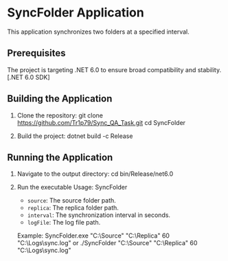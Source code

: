 # SyncFolder Application

This application synchronizes two folders at a specified interval. 

## Prerequisites

The project is targeting .NET 6.0 to ensure broad compatibility and stability. [.NET 6.0 SDK]

## Building the Application

1. Clone the repository:
   git clone https://github.com/Tr1p79/Sync_QA_Task.git
   cd SyncFolder

2. Build the project:
    dotnet build -c Release

## Running the Application

1. Navigate to the output directory:
    cd bin/Release/net6.0

2. Run the executable 
    Usage: SyncFolder <source> <replica> <interval> <logFile>

    - `source`: The source folder path.
    - `replica`: The replica folder path.
    - `interval`: The synchronization interval in seconds.
    - `logFile`: The log file path.

    Example:
    SyncFolder.exe "C:\Source" "C:\Replica" 60 "C:\Logs\sync.log"
    or 
    ./SyncFolder "C:\Source" "C:\Replica" 60 "C:\Logs\sync.log"





